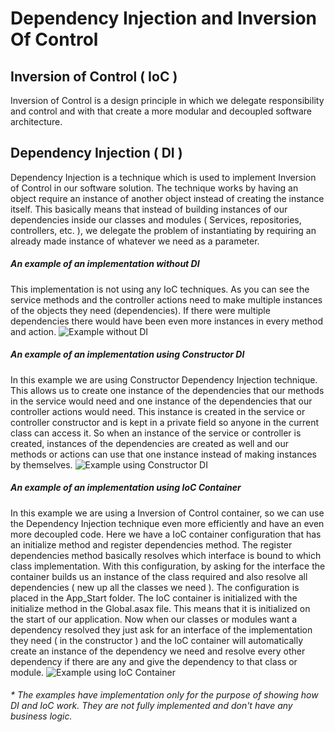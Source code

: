 # Dependency Injection and Inversion Of Control

## Inversion of Control ( IoC )

Inversion of Control is a design principle in which we delegate responsibility and control and with that create a more modular and decoupled software architecture.

## Dependency Injection ( DI )

Dependency Injection is a technique which is used to implement Inversion of Control in our software solution. The technique works by having an object require an instance of another object instead of creating the instance itself. This basically means that instead of building instances of our dependencies inside our classes and modules ( Services, repositories, controllers, etc. ), we delegate the problem of instantiating by requiring an already made instance of whatever we need as a parameter.

##### An example of an implementation without DI

This implementation is not using any IoC techniques. As you can see the service methods and the controller actions need to make multiple instances of the objects they need (dependencies). If there were multiple dependencies there would have been even more instances in every method and action.
![Example without DI](https://raw.githubusercontent.com/rpanchevski/SedcLottery/master/Img/withoutDi.png "No DI Example")

##### An example of an implementation using Constructor DI

In this example we are using Constructor Dependency Injection technique. This allows us to create one instance of the dependencies that our methods in the service would need and one instance of the dependencies that our controller actions would need. This instance is created in the service or controller constructor and is kept in a private field so anyone in the current class can access it. So when an instance of the service or controller is created, instances of the dependencies are created as well and our methods or actions can use that one instance instead of making instances by themselves.
![Example using Constructor DI](https://raw.githubusercontent.com/rpanchevski/SedcLottery/master/Img/diWithoutContainer.png "Constructor DI Example")

##### An example of an implementation using IoC Container

In this example we are using a Inversion of Control container, so we can use the Dependency Injection technique even more efficiently and have an even more decoupled code. Here we have a IoC container configuration that has an initialize method and register dependencies method. The register dependencies method basically resolves which interface is bound to which class implementation. With this configuration, by asking for the interface the container builds us an instance of the class required and also resolve all dependencies ( new up all the classes we need ). The configuration is placed in the App_Start folder. The IoC container is initialized with the initialize method in the Global.asax file. This means that it is initialized on the start of our application. Now when our classes or modules want a dependency resolved they just ask for an interface of the implementation they need ( in the constructor ) and the IoC container will automatically create an instance of the dependency we need and resolve every other dependency if there are any and give the dependency to that class or module. 
![Example using IoC Container ](https://raw.githubusercontent.com/rpanchevski/SedcLottery/master/Img/diWithContainer.png "IoC Container Example")

###### * The examples have implementation only for the purpose of showing how DI and IoC work. They are not fully implemented and don't have any business logic. 

